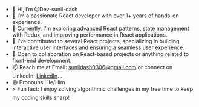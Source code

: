 - 👋 Hi, I’m @Dev-sunil-dash
- 👀 I’m a passionate React developer with over 1+ years of hands-on experience.
- 🌱 Currently, I'm exploring advanced React patterns, state management with Redux, and improving performance in React applications.
- 💼 I’ve contributed to several React projects, specializing in building interactive user interfaces and ensuring a seamless user experience.
- 💞️ Open to collaboration on React-based projects or anything related to front-end development.
- 📫 Reach me at Email: sunildash0306@gmail.com or connect on LinkedIn: [LinkedIn](https://www.linkedin.com/in/sunilkudash/).
.
- 😄 Pronouns: He/Him 
- ⚡ Fun fact: I enjoy solving algorithmic challenges in my free time to keep my coding skills sharp!

<!---
Dev-sunil-dash/Dev-sunil-dash is a ✨ special ✨ repository because its `README.md` (this file) appears on your GitHub profile.
You can click the Preview link to take a look at your changes.
--->
